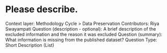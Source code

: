 # Please describe.

Context layer: Methodology Cycle > Data Preservation
Contributors: Riya Swayampati
Question (description - optional): A brief description of the excluded information and the reason it was excluded 
Question (summary): What information is missing from the published dataset?
Question Type: Short Description (List)